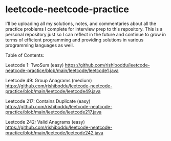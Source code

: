 # leetcode-neetcode-practice
I'll be uploading all my solutions, notes, and commentaries about all the practice problems I complete for interview prep to this repository. This is a personal repository just so I can reflect in the future and continue to grow in terms of efficient programming and providing solutions in various programming languages as well.

Table of Contents:

Leetcode 1: TwoSum (easy) https://github.com/rishiboddu/leetcode-neatcode-practice/blob/main/leetcode/leetcode1.java

Leetcode 49: Group Anagrams (medium) https://github.com/rishiboddu/leetcode-neetcode-practice/blob/main/leetcode/leetcode49.java

Leetcode 217: Contains Duplicate (easy) https://github.com/rishiboddu/leetcode-neatcode-practice/blob/main/leetcode/leetcode217.java

Leetcode 242: Valid Anagrams (easy)  https://github.com/rishiboddu/leetcode-neatcode-practice/blob/main/leetcode/leetcode242.java
